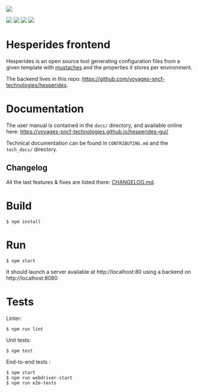 [![](https://travis-ci.org/voyages-sncf-technologies/hesperides-gui.svg)](https://travis-ci.org/voyages-sncf-technologies/hesperides-gui)

[![](https://img.shields.io/badge/PRs-welcome-brightgreen.svg?style=flat)](http://makeapullrequest.com)
[![](https://img.shields.io/github/issues/voyages-sncf-technologies/hesperides-gui.svg)](https://github.com/voyages-sncf-technologies/hesperides-gui/issues)
[![](https://img.shields.io/github/contributors/voyages-sncf-technologies/hesperides-gui.svg)](https://img.shields.io/github/contributors/voyages-sncf-technologies/hesperides-gui.svg)
[![](https://img.shields.io/badge/License-GPL%20v3-blue.svg)](https://www.gnu.org/licenses/gpl-3.0)

Hesperides frontend
===================

Hesperides is an open source tool generating configuration files from a given template with [mustaches](https://mustache.github.io)
and the properties it stores per environment.

The backend lives in this repo: <https://github.com/voyages-sncf-technologies/hesperides>.

Documentation
=============

The user manual is contained in the `docs/` directory,
and available online here: <https://voyages-sncf-technologies.github.io/hesperides-gui/>

Technical documentation can be found in `CONTRIBUTING.md` and the `tech_docs/` directory.

Changelog
---------
All the last features & fixes are listed there: [CHANGELOG.md](https://github.com/voyages-sncf-technologies/hesperides-gui/blob/master/CHANGELOG.md).

Build
=====

```shell
$ npm install
```

Run
===

```shell
$ npm start
```

It should launch a server available at http://localhost:80 using a backend on http://localhost:8080

Tests
=====

Linter:
```shell
$ npm run lint
```

Unit tests:
```shell
$ npm test
```

End-to-end tests :
```shell
$ npm start
$ npm run webdriver-start
$ npm run e2e-tests
```
